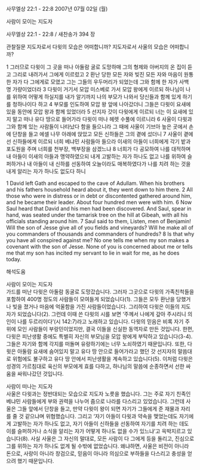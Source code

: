 사무엘상 22:1 - 22:8 
2007년 07월 02일 (월)

사람이 모이는 지도자



사무엘상 22:1 - 22:8 / 새찬송가 394 장


관찰질문
지도자로서 다윗의 모습은 어떠합니까? 
지도자로서 사울의 모습은 어떠합니까? 

1 그러므로 다윗이 그 곳을 떠나 아둘람 굴로 도망하매 그의 형제와 아버지의 온 집이 듣고 그리로 내려가서 그에게 이르렀고 2 환난 당한 모든 자와 빚진 모든 자와 마음이 원통한 자가 다 그에게로 모였고 그는 그들의 우두머리가 되었는데 그와 함께 한 자가 사백 명 가량이었더라 3 다윗이 거기서 모압 미스베로 가서 모압 왕에게 이르되 하나님이 나를 위하여 어떻게 하실지를 내가 알기까지 나의 부모가 나와서 당신들과 함께 있게 하기를 청하나이다 하고 4 부모를 인도하여 모압 왕 앞에 나아갔더니 그들은 다윗이 요새에 있을 동안에 모압 왕과 함께 있었더라 5 선지자 갓이 다윗에게 이르되 너는 이 요새에 있지 말고 떠나 유다 땅으로 들어가라 다윗이 떠나 헤렛 수풀에 이르니라 6 사울이 다윗과 그와 함께 있는 사람들이 나타났다 함을 들으니라 그 때에 사울이 기브아 높은 곳에서 손에 단창을 들고 에셀 나무 아래에 앉았고 모든 신하들은 그의 곁에 섰더니 7 사울이 곁에 선 신하들에게 이르되 너희 베냐민 사람들아 들으라 이새의 아들이 너희에게 각기 밭과 포도원을 주며 너희를 천부장, 백부장을 삼겠느냐 8 너희가 다 공모하여 나를 대적하며 내 아들이 이새의 아들과 맹약하였으되 내게 고발하는 자가 하나도 없고 나를 위하여 슬퍼하거나 내 아들이 내 신하를 선동하여 오늘이라도 매복하였다가 나를 치려 하는 것을 내게 알리는 자가 하나도 없도다 하니 

1 David left Gath and escaped to the cave of Adullam. When his brothers and his fathers household heard about it, they went down to him there. 
2 All those who were in distress or in debt or discontented gathered around him, and he became their leader. About four hundred men were with him. 
6 Now Saul heard that David and his men had been discovered. And Saul, spear in hand, was seated under the tamarisk tree on the hill at Gibeah, with all his officials standing around him. 7 Saul said to them, Listen, men of Benjamin! Will the son of Jesse give all of you fields and vineyards? Will he make all of you commanders of thousands and commanders of hundreds? 8 Is that why you have all conspired against me? No one tells me when my son makes a covenant with the son of Jesse. None of you is concerned about me or tells me that my son has incited my servant to lie in wait for me, as he does today.

해석도움





사람이 모이는 지도자  
가드를 떠난 다윗은 아둘람 동굴로 도망갔습니다. 그러자 그곳으로 다윗의 가족친척들을 포함하여 400명 정도의 사람들이 모여들게 되었습니다(1). 그들은 모두 환난을 당했거나 빚을 졌거나 마음에 억울함을 가진 사람들이었습니다. 그리하여 다윗은 이들의 지도자가 되었습니다(2). 그런데 이때 쓴 다윗의 시를 보면 ‘주께서 나에게 갚아 주시리니 의인이 나를 두르리이다’(시 142:7)라고 노래하고 있습니다. 다윗의 믿음은 비록 자기 주위에 모인 사람들이 부랑민이었지만, 결국 이들을 신실한 동역자로 만든 것입니다. 한편, 다윗은 피난생활 중에도 특별히 자신의 부모님을 모압 왕에게 부탁하고 있습니다(3-4). 그들은 자기와 함께 각지를 떠돌며 유랑하기에는 너무 노쇠하였기 때문입니다. 또한, 다윗은 아둘람 요새에 숨어있지 말고 유다 땅 안으로 들어가라고 했던 갓 선지자의 말씀대로 위험에도 불구하고 유다 땅 안에서 피난생활을 계속하고 있습니다(5). 이처럼 다윗은 성경의 가르침대로 육신의 부모에게 효를 다하고, 하나님의 말씀에 순종하면서 선한 싸움을 싸워나갔던 것입니다.  

사람이 떠나는 지도자  
사울은 다윗과는 정반대되는 모습으로 지도자 노릇을 했습니다. 그는 주로 자기 친족인 베냐민 사람들에게 부와 권력을 나누어 줌으로 나라를 다스리고 있었습니다. 그런데 사울은 그들 앞에서 단창을 들고, 만약 다윗이 왕이 되면 자기가 그들에게 준 재물과 자리를 줄 것 같으냐며 위협했습니다. 그리고 ‘자기 아들이 다윗과 약속을 맺었는데도 자기에게 고발하는 자가 하나도 없고, 자기 아들이 신하들을 선동하여 자기를 치려 하는 데도 이를 슬퍼하거나 소식을 알리는 자가 어떻게 하나도 없을 수가 있느냐’고 윽박지르고 있습니다(8). 사실 사울은 그 자신의 말대로, 모든 사람이 다 그에게 등을 돌리고, 진심으로 그를 위하는 자가 하나도 없게 될 수밖에 없었습니다. 왜냐하면, 사울은 비전이 아니라 돈으로, 사랑이 아니라 창검으로, 믿음이 아니라 의심으로 부하들을 다스리고 충성을 얻으려 했기 때문입니다.